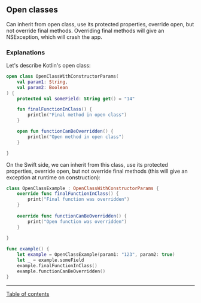 ## Open classes

Can inherit from open class, use its protected properties, override open, but not override final methods. Overriding final methods will give an NSException, which will crash the app.

### Explanations

Let's describe Kotlin's open class:

```kotlin
open class OpenClassWithConstructorParams(
    val param1: String,
    val param2: Boolean
) {
    protected val someField: String get() = "14"

    fun finalFunctionInClass() {
        println("Final method in open class")
    }

    open fun functionCanBeOverridden() {
        println("Open method in open class")
    }

}
```

On the Swift side, we can inherit from this class, use its protected properties, override open, but not override final methods (this will give an exception at runtime on construction):

```swift
class OpenClassExample : OpenClassWithConstructorParams {
    override func finalFunctionInClass() {
        print("Final function was overridden")
    }
    
    override func functionCanBeOverridden() {
        print("Open function was overridden")
    }
    
}

func example() {
    let example = OpenClassExample(param1: "123", param2: true)
    let _ = example.someField
    example.finalFunctionInClass()
    example.functionCanBeOverridden()
}
```

---
[Table of contents](/README.md)